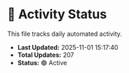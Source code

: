 # 🤖 Activity Status

This file tracks daily automated activity.

- **Last Updated:** 2025-11-01 15:17:40
- **Total Updates:** 207
- **Status:** 🟢 Active
